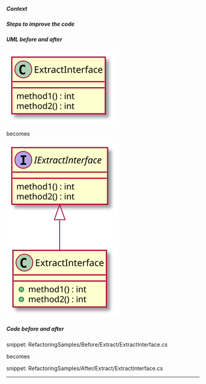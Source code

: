 
##### Context

##### Steps to improve the code

##### UML before and after

![ExtractInterface - Before](uml/Before/Extract/ExtractInterface.svg?raw=true)

becomes

![ExtractInterface - After](uml/After/Extract/ExtractInterface.svg?raw=true)

##### Code before and after

snippet: RefactoringSamples/Before/Extract/ExtractInterface.cs

becomes

snippet: RefactoringSamples/After/Extract/ExtractInterface.cs

-----

